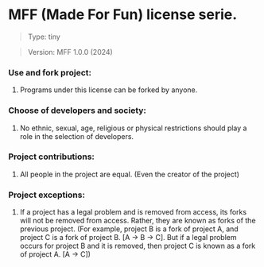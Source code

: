 # MFF (Made For Fun) license serie.
> Type: tiny

> Version: MFF 1.0.0 (2024)

### Use and fork project:
1. Programs under this license can be forked by anyone.

### Choose of developers and society:
1. No ethnic, sexual, age, religious or physical restrictions should play a role in the selection of developers.

### Project contributions:
1. All people in the project are equal. (Even the creator of the project)

### Project exceptions:
1. If a project has a legal problem and is removed from access, its forks will not be removed from access. Rather, they are known as forks of the previous project. (For example, project B is a fork of project A, and project C is a fork of project B. [A -> B -> C]. But if a legal problem occurs for project B and it is removed, then project C is known as a fork of project A. [A -> C])

